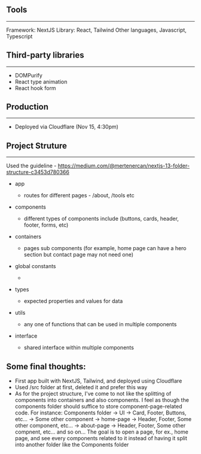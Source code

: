## Tools

---

Framework: NextJS
Library: React, Tailwind
Other languages, Javascript, Typescript

## Third-party libraries

---

- DOMPurify
- React type animation
- React hook form

## Production

---

- Deployed via Cloudflare (Nov 15, 4:30pm)

## Project Struture

---

Used the guideline - https://medium.com/@mertenercan/nextjs-13-folder-structure-c3453d780366

- app

  - routes for different pages - /about, /tools etc

- components

  - different types of components include (buttons, cards, header, footer, forms, etc)

- containers

  - pages sub components (for example, home page can have a hero section but contact page may not need one)

- global constants

  -

- types

  - expected properties and values for data

- utils

  - any one of functions that can be used in multiple components

- interface
  - shared interface within multiple components

## Some final thoughts:

- First app built with NextJS, Tailwind, and deployed using Cloudflare
- Used /src folder at first, deleted it and prefer this way
- As for the project structure, I've come to not like the splitting of components into containers and also components. I feel
  as though the components folder should suffice to store component-page-related code.
  For instance:
  Components folder
  -> UI -> Card, Footer, Buttons, etc...
  -> Some other component
  -> home-page -> Header, Footer, Some other component, etc...
  -> about-page -> Header, Footer, Some other compnent, etc...
  and so on...
  The goal is to open a page, for ex., home page, and see every components related to it instead of having it split into another folder like the Components folder
